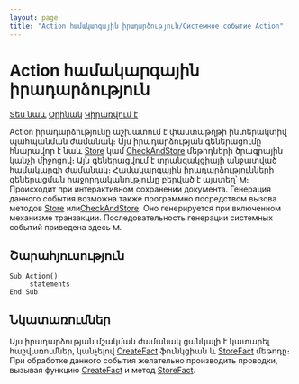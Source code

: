```yaml
---
layout: page
title: "Action համակարգային իրադարձություն/Системное событие Action"
---
```


# Action համակարգային իրադարձություն

[Տես նաև](../scriptstproced.md) [Օրինակ](../Examples/E_Action.md) [Կիրառվում է](../Defs/doc.md)

Action իրադարձությունը աշխատում է փաստաթղթի ինտերակտիվ պահպանման ժամանակ։ Այս իրադարձության գեներացումը հնարավոր է նաև [Store](../Functions/ASDOC/Store.html) կամ [CheckAndStore](../Functions/ASDOC/CheckAndStore.html) մեթոդների ծրագրային կանչի միջոցով։ Այն գեներացվում է տրանզակցիայի անջատված համակարգի ժամանակ։ Համակարգային իրադարձությունների գեներացման հաջորդականությունը բերված է այստեղ՝ [<img src="../../../IMAGES/MORE.GIF" width="12" height="12" alt="More.gif (304 bytes)" border="0">](Events_Sequence.html)։ 
Происходит при интерактивном сохранении документа. Генерация данного события возможна также программно посредством вызова методов [Store](../Functions/ASDOC/Store.html) или[CheckAndStore](../Functions/ASDOC/CheckAndStore.html). Оно генерируется при включенном механизме транзакции. Последовательность генерации системных событий приведена здесь [<img src="../../../IMAGES/MORE.GIF" width="12" height="12" alt="More.gif (304 bytes)" border="0">](Events_Sequence.html). 



## Շարահյուսություն

```as4x
Sub Action()
     statements
End Sub
```

## Նկատառումներ

Այս իրադարձության մշակման ժամանակ ցանկալի է կատարել հաշվառումներ, կանչելով [CreateFact](../Functions/Functions/AccManagement/CreateFact.html) ֆունկցիան և  [StoreFact](../Functions/ASDOC/StoreFact.html) մեթոդը։ 
При обработке данного события желательно производить проводки, вызывая функцию [CreateFact](../Functions/Functions/AccManagement/CreateFact.html) и метод [StoreFact](../Functions/ASDOC/StoreFact.html).
